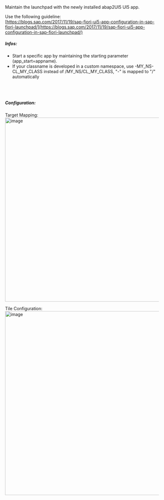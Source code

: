 Maintain the launchpad with the newly installed abap2UI5 UI5 app. 
<br>

Use the following guideline:<br>
[https://blogs.sap.com/2017/11/19/sap-fiori-ui5-app-configuration-in-sap-fiori-launchpad/](https://blogs.sap.com/2017/11/19/sap-fiori-ui5-app-configuration-in-sap-fiori-launchpad/)
<br>

##### Infos:
* Start a specific app by maintaining the starting parameter (app_start=appname). <br>
* If your classname is developed in a custom namespace, use -MY_NS-CL_MY_CLASS instead of /MY_NS/CL_MY_CLASS, "-" is mapped to "/" automatically


<br><br>

##### Configuration:
Target Mapping:<br>
<img width="600" alt="image" src="https://github.com/abap2UI5/abap2UI5-documentation/assets/102328295/a5052435-3ef5-4f3e-a65d-3877a6ba3526">

Tile Configuration:<br>
<img width="600" alt="image" src="https://github.com/abap2UI5/abap2UI5-documentation/assets/102328295/eabc669e-3755-42b4-9af9-0182d08036a0">

